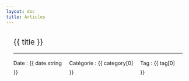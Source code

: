 ```yaml
---
layout: doc
title: Articles
---
```


<script setup>
  // Récupération des données du thème définies dans config.js
  import { useData } from 'vitepress'
  const { theme } = useData();
  import { data as posts } from './missions.data'

</script>

<div class="article" v-for="{ title, url, date, excerpt, category, tag, archive } of posts" v-if="posts.length">
    <div v-if="!archive">  
        <a class="title" v-bind:href="url"> {{ title }} </a>
        <hr />
        <div class="article-info">
            <span v-if="date">Date : {{ date.string }}</span>
           <span v-if="category"> Catégorie : {{ category[0] }}</span>
          <span v-if="tag"> Tag : {{ tag[0] }}</span>
        </div>
    </div>   
</div>

<style scoped lang="scss">
.article {
  position: relative;
  box-sizing: border-box;
  width: 100%;
  margin: 0 auto 1.25rem;
  padding: 1rem 1.25rem;
  border-radius: 0.4rem;
  text-align: left;
  @media (max-width: 419px) {
    border-radius: 0;
  }
  .title {
    position: relative;
    display: inline-block;
    font-size: 1.28rem;
    line-height: 2rem;
    &::after {
      content: "";
      position: absolute;
      bottom: 0;
      left: 0;
      width: 100%;
      height: 2px;
      background: var(--c-brand);
      visibility: hidden;
      transition: transform 0.3s ease-in-out;
      transform: scaleX(0);
    }
    &:hover {
      cursor: pointer;
      &::after {
        visibility: visible;
        transform: scaleX(1);
      }
    }
    a {
      color: inherit;
      
    }
  }
  .article-info {
    display: flex;
    font-size: 0.9rem;
    flex-shrink: 0;
    > span {
      margin-right: 0.5em;
      line-height: 1.8;
    }
  }
}


</style>
